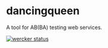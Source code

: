 # dancingqueen
A tool for AB(BA) testing web services.

[![wercker status](https://app.wercker.com/status/f7e9bf1ca223d7d1621ddaed68189bb0/s/master "wercker status")](https://app.wercker.com/project/bykey/f7e9bf1ca223d7d1621ddaed68189bb0)
